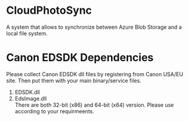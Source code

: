 # CloudPhotoSync
A system that allows to synchronize between Azure Blob Storage and a local file system.

# Canon EDSDK Dependencies
Please collect Canon EDSDK dll files by registering from Canon USA/EU site.
Then put them with your main binary/service files.
1. EDSDK.dll
2. EdsImage.dll  
There are both 32-bit (x86) and 64-bit (x64) version. Please use according to your requirmeents.

